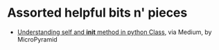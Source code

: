# Assorted helpful bits n' pieces
- [Understanding self and __init__ method in python Class](https://medium.com/@MicroPyramid/understanding-self-and-init-method-in-python-class-c9018db5fc8a), via Medium, by MicroPyramid
